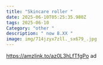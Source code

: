 ```yaml
---
title: "Skincare roller "
date: 2025-06-10T05:25:35.980Z
tags: 2025-06-10
Category: "other "
description: " now 8.XX "
image: img/714jzyx7zll._sx679_.jpg
---
```

<!--StartFragment-->

https://amzlink.to/az0L3hLfTfgPo ad

<!--EndFragment-->